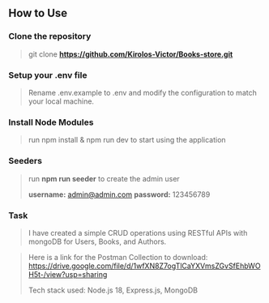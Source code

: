 ## How to Use

### Clone the repository

> git clone **https://github.com/Kirolos-Victor/Books-store.git**


### Setup your .env file

> Rename .env.example to .env and modify the configuration to match your local machine.

### Install Node Modules

> run npm install & npm run dev to start using the application

### Seeders

> run **npm run seeder** to create the admin user
> 
> **username:** admin@admin.com **password:** 123456789

### Task

> I have created a simple CRUD operations using RESTful APIs with mongoDB 
for Users, Books, and Authors.

> 
> Here is a link for the Postman Collection to download: https://drive.google.com/file/d/1wfXN8Z7ogTlCaYXVmsZGvSfEhbWOH5t-/view?usp=sharing
>
> Tech stack used: Node.js 18, Express.js, MongoDB


